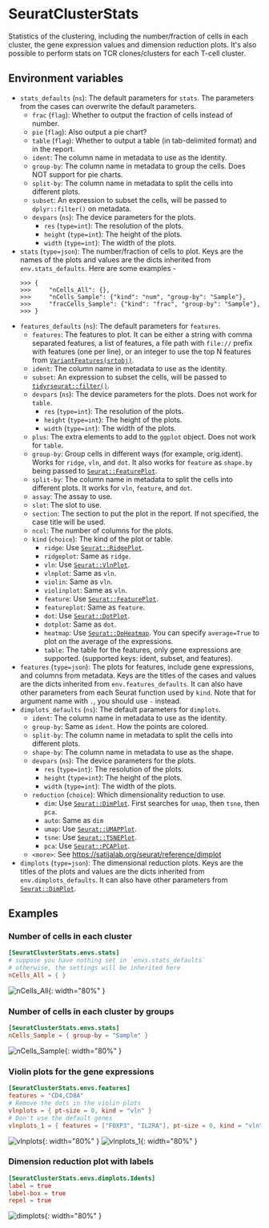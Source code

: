 # SeuratClusterStats

Statistics of the clustering, including the number/fraction of cells in each cluster, the gene expression values and dimension reduction plots. It's also possible to perform stats on TCR clones/clusters for each T-cell cluster.

## Environment variables

- `stats_defaults` (`ns`): The default parameters for `stats`.
    The parameters from the cases can overwrite the default parameters.
    - `frac` (`flag`): Whether to output the fraction of cells instead of number.
    - `pie` (`flag`): Also output a pie chart?
    - `table` (`flag`): Whether to output a table (in tab-delimited format) and in the report.
    - `ident`: The column name in metadata to use as the identity.
    - `group-by`: The column name in metadata to group the cells.
        Does NOT support for pie charts.
    - `split-by`: The column name in metadata to split the cells into
        different plots.
    - `subset`: An expression to subset the cells, will be passed to
        `dplyr::filter()` on metadata.
    - `devpars` (`ns`): The device parameters for the plots.
        - `res` (`type=int`): The resolution of the plots.
        - `height` (`type=int`): The height of the plots.
        - `width` (`type=int`): The width of the plots.
- `stats` (`type=json`): The number/fraction of cells to plot.
    Keys are the names of the plots and values are the dicts inherited from `env.stats_defaults`.
    Here are some examples -
    ```
    >>> {
    >>>     "nCells_All": {},
    >>>     "nCells_Sample": {"kind": "num", "group-by": "Sample"},
    >>>     "fracCells_Sample": {"kind": "frac", "group-by": "Sample"},
    >>> }
    ```
- `features_defaults` (`ns`): The default parameters for `features`.
    - `features`: The features to plot.
        It can be either a string with comma separated features, a list of features, a file path with `file://` prefix with features
        (one per line), or an integer to use the top N features from [`VariantFeatures(srtobj)`](https://satijalab.org/seurat/reference/VariantFeatures).
    - `ident`: The column name in metadata to use as the identity.
    - `subset`: An expression to subset the cells, will be passed to [`tidyrseurat::filter()`](https://stemangiola.github.io/tidyseurat/reference/filter.html).
    - `devpars` (`ns`): The device parameters for the plots. Does not work for `table`.
        - `res` (`type=int`): The resolution of the plots.
        - `height` (`type=int`): The height of the plots.
        - `width` (`type=int`): The width of the plots.
    - `plus`: The extra elements to add to the `ggplot` object. Does not work for `table`.
    - `group-by`: Group cells in different ways (for example, orig.ident). Works for `ridge`, `vln`, and `dot`.
        It also works for `feature` as `shape.by` being passed to [`Seurat::FeaturePlot`](https://satijalab.org/seurat/reference/featureplot).
    - `split-by`: The column name in metadata to split the cells into different plots.
        It works for `vln`, `feature`, and `dot`.
    - `assay`: The assay to use.
    - `slot`: The slot to use.
    - `section`: The section to put the plot in the report.
        If not specified, the case title will be used.
    - `ncol`: The number of columns for the plots.
    - `kind` (`choice`): The kind of the plot or table.
        - `ridge`: Use [`Seurat::RidgePlot`](https://satijalab.org/seurat/reference/RidgePlot).
        - `ridgeplot`: Same as `ridge`.
        - `vln`: Use [`Seurat::VlnPlot`](https://satijalab.org/seurat/reference/VlnPlot).
        - `vlnplot`: Same as `vln`.
        - `violin`: Same as `vln`.
        - `violinplot`: Same as `vln`.
        - `feature`: Use [`Seurat::FeaturePlot`](https://satijalab.org/seurat/reference/FeaturePlot).
        - `featureplot`: Same as `feature`.
        - `dot`: Use [`Seurat::DotPlot`](https://satijalab.org/seurat/reference/DotPlot).
        - `dotplot`: Same as `dot`.
        - `heatmap`: Use [`Seurat::DoHeatmap`](https://satijalab.org/seurat/reference/DoHeatmap).
            You can specify `average=True` to plot on the average of the expressions.
        - `table`: The table for the features, only gene expressions are supported.
            (supported keys: ident, subset, and features).
- `features` (`type=json`): The plots for features, include gene expressions, and columns from metadata.
    Keys are the titles of the cases and values are the dicts inherited from `env.features_defaults`. It can also have other parameters from
    each Seurat function used by `kind`. Note that for argument name with `.`, you should use `-` instead.
- `dimplots_defaults` (`ns`): The default parameters for `dimplots`.
    - `ident`: The column name in metadata to use as the identity.
    - `group-by`: Same as `ident`. How the points are colored.
    - `split-by`: The column name in metadata to split the cells into different plots.
    - `shape-by`: The column name in metadata to use as the shape.
    - `devpars` (`ns`): The device parameters for the plots.
        - `res` (`type=int`): The resolution of the plots.
        - `height` (`type=int`): The height of the plots.
        - `width` (`type=int`): The width of the plots.
    - `reduction` (`choice`): Which dimensionality reduction to use.
        - `dim`: Use [`Seurat::DimPlot`](https://satijalab.org/seurat/reference/DimPlot).
            First searches for `umap`, then `tsne`, then `pca`.
        - `auto`: Same as `dim`
        - `umap`: Use [`Seurat::UMAPPlot`](https://satijalab.org/seurat/reference/DimPlot).
        - `tsne`: Use [`Seurat::TSNEPlot`](https://satijalab.org/seurat/reference/DimPlot).
        - `pca`: Use [`Seurat::PCAPlot`](https://satijalab.org/seurat/reference/DimPlot).
    - `<more>`: See <https://satijalab.org/seurat/reference/dimplot>
- `dimplots` (`type=json`): The dimensional reduction plots.
    Keys are the titles of the plots and values are the dicts inherited from `env.dimplots_defaults`. It can also have other parameters from
    [`Seurat::DimPlot`](https://satijalab.org/seurat/reference/dimplot).


## Examples

### Number of cells in each cluster

```toml
[SeuratClusterStats.envs.stats]
# suppose you have nothing set in `envs.stats_defaults`
# otherwise, the settings will be inherited here
nCells_All = { }
```

![nCells_All](images/SeuratClusterStats_nCells_All.png){: width="80%" }

### Number of cells in each cluster by groups

```toml
[SeuratClusterStats.envs.stats]
nCells_Sample = { group-by = "Sample" }
```

![nCells_Sample](images/SeuratClusterStats_nCells_Sample.png){: width="80%" }

### Violin plots for the gene expressions

```toml
[SeuratClusterStats.envs.features]
features = "CD4,CD8A"
# Remove the dots in the violin plots
vlnplots = { pt-size = 0, kind = "vln" }
# Don't use the default genes
vlnplots_1 = { features = ["FOXP3", "IL2RA"], pt-size = 0, kind = "vln" }
```

![vlnplots](images/SeuratClusterStats_vlnplots.png){: width="80%" }
![vlnplots_1](images/SeuratClusterStats_vlnplots_1.png){: width="80%" }

### Dimension reduction plot with labels

```toml
[SeuratClusterStats.envs.dimplots.Idents]
label = true
label-box = true
repel = true
```

![dimplots](images/SeuratClusterStats_dimplots.png){: width="80%" }
